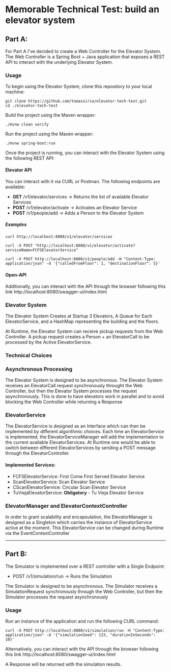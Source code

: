 # Memorable Technical Test: build an elevator system

## Part A: 

For Part A I've decided to create a Web Controller for the Elevator System. The Web Controller is a Spring Boot + Java 
application that exposes a REST API to interact with the underlying Elevator System.

### Usage

To begin using the Elevator System, clone this repository to your local machine:

```shell
git clone https://github.com/tomassirio/elevator-tech-test.git
cd ./elevator-tech-test
```

Build the project using the Maven wrapper:

```shell
./mvnw clean verify
```

Run the project using the Maven wrapper:

```shell
./mvnw spring-boot:run
```

Once the project is running, you can interact with the Elevator System using the following REST API:

#### Elevator API

You can interact with it via CURL or Postman. The following endpoints are available:

- **GET**   /v1/elevator/services -> Returns the list of available Elevator Services
- **POST**  /v1/elevator/activate -> Activates an Elevator Service
- **POST** /v1/people/add         -> Adds a Person to the Elevator System

##### Examples

```shell
curl http://localhost:8080/v1/elevator/services
```

```shell
curl -X POST "http://localhost:8080/v1/elevator/activate?serviceName=FCFSElevatorService"
```

```shell
curl -X POST http://localhost:8080/v1/people/add -H "Content-Type: application/json" -d '{"calledFromFloor": 1, "destinationFloor": 5}'
```

#### Open-API

Additionally, you can interact with the API through the browser following this link http://localhost:8080/swagger-ui/index.html

### Elevator System

The Elevator System Creates at Startup 3 Elevators, A Queue for Each ElevatorService, and a HashMap representing the 
building and the floors.

At Runtime, the Elevator System can receive pickup requests from the Web Controller. A pickup request creates a 
Person + an ElevatorCall to be processed by the Active ElevatorService.

### Technical Choices

### Asynchronous Processing
The Elevator System is designed to be asynchronous. The Elevator System receives an ElevatorCall request synchronously throught
the Web Controller, but then the Elevator System processes the request asynchronously. This is done to have elevators
work in parallel and to avoid blocking the Web Controller while returning a Response

### ElevatorService
The ElevatorService is designed as an Interface which can then be implemented by different algorithmic choices.
Each time an ElevatorService is implemented, the ElevatorServiceManager will add the implementation to the current available
ElevatorServices.
At Runtime one would be able to switch between different ElevatorServices by sending a POST message through the ElevatorController.

#### Implemented Services:
 - FCFSElevatorService: First Come First Served Elevator Service
 - ScanElevatorService: Scan Elevator Service
 - CScanElevatorService: Circular Scan Elevator Service
 - TuViejaElevatorService: **Obligatory** - Tu Vieja Elevator Service

### ElevatorManager and ElevatorContextController
In order to grant scalability and encapsulation, the ElevatorManager is designed as a Singleton which carries the 
instance of ElevatorService active at the moment. This ElevatorService can be changed during Runtime via the EventContextController

---

## Part B:

The Simulator is implemented over a REST controller with a Single Endpoint:

- POST /v1/simulation/run -> Runs the Simulation

The Simulator is designed to be asynchronous. The Simulator receives a SimulationRequest synchronously through
the Web Controller, but then the Simulator processes the request asynchronously

### Usage

Run an instance of the application and run the following CURL command:

```shell
curl -X POST http://localhost:8080/v1/simulation/run -H "Content-Type: application/json" -d '{"simulationSeed": 123, "durationInSeconds": 10}'
```

Alternatively, you can interact with the API through the browser following this link http://localhost:8080/swagger-ui/index.html

A Response will be returned with the simulation results.
